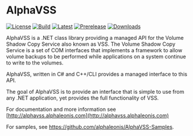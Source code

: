 AlphaVSS
========

[![License](https://img.shields.io/github/license/alphaleonis/AlphaVSS)](https://github.com/alphaleonis/AlphaVSS/blob/develop/LICENSE)
[![Build](https://img.shields.io/azure-devops/build/alphaleonis-pp/d105224a-eec8-4a24-a7e2-aea090bdc782/2/develop?logo=azuredevops)](https://dev.azure.com/alphaleonis-pp/AlphaVSS/_build) 
[![Latest](https://img.shields.io/nuget/v/AlphaVSS?color=blue&label=stable&logo=nuget)](https://www.nuget.org/packages/AlphaVSS/)
[![Prerelease](https://img.shields.io/nuget/vpre/AlphaVSS?label=prerelease&logo=nuget)](https://www.nuget.org/packages/AlphaVSS/)
[![Downloads](https://img.shields.io/nuget/dt/AlphaVSS)](https://www.nuget.org/packages/AlphaVSS/)

AlphaVSS is a .NET class library providing a managed API for the Volume Shadow Copy Service also known as VSS. The Volume Shadow Copy Service is a set of COM interfaces that implements a framework to allow volume backups to be performed while applications on a system continue to write to the volumes.

AlphaVSS, written in C# and C++/CLI provides a managed interface to this API.

The goal of AlphaVSS is to provide an interface that is simple to use from any .NET application, yet provides the full functionality of VSS.

For documentation and more information see [http://alphavss.alphaleonis.com](http://alphavss.alphaleonis.com)

For samples, see https://github.com/alphaleonis/AlphaVSS-Samples.
